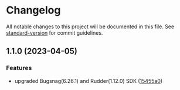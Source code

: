 # Changelog

All notable changes to this project will be documented in this file. See [standard-version](https://github.com/conventional-changelog/standard-version) for commit guidelines.

## 1.1.0 (2023-04-05)


### Features

* upgraded Bugsnag(6.26.1) and Rudder(1.12.0) SDK ([15455a0](https://github.com/rudderlabs/rudder-integration-bugsnag-ios/commit/15455a02229ce545ca8a3a12faf96576ae75dbcc))
